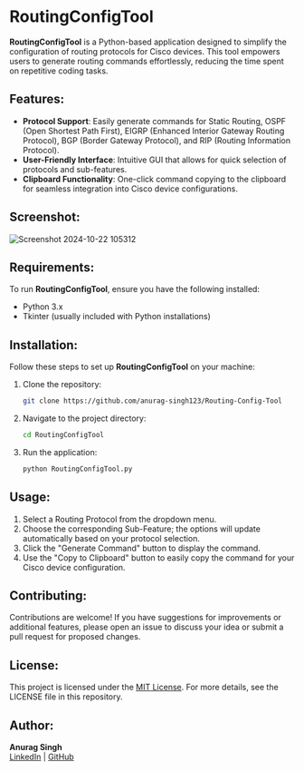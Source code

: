 # RoutingConfigTool

**RoutingConfigTool** is a Python-based application designed to simplify the configuration of routing protocols for Cisco devices. This tool empowers users to generate routing commands effortlessly, reducing the time spent on repetitive coding tasks. 

## Features: 
- **Protocol Support**: Easily generate commands for Static Routing, OSPF (Open Shortest Path First), EIGRP (Enhanced Interior Gateway Routing Protocol), BGP (Border Gateway Protocol), and RIP (Routing Information Protocol). 
- **User-Friendly Interface**: Intuitive GUI that allows for quick selection of protocols and sub-features. 
- **Clipboard Functionality**: One-click command copying to the clipboard for seamless integration into Cisco device configurations.

## Screenshot:
![Screenshot 2024-10-22 105312](https://github.com/user-attachments/assets/ae8b0ecf-4415-4499-8e9a-cd615402f52e)

## Requirements: 
To run **RoutingConfigTool**, ensure you have the following installed: 
- Python 3.x 
- Tkinter (usually included with Python installations) 

## Installation: 
Follow these steps to set up **RoutingConfigTool** on your machine: 
1. Clone the repository: 
   ```bash 
   git clone https://github.com/anurag-singh123/Routing-Config-Tool
   ``` 
2. Navigate to the project directory: 
   ```bash 
   cd RoutingConfigTool 
   ``` 
3. Run the application: 
   ```bash 
   python RoutingConfigTool.py 
   ``` 

## Usage: 
1. Select a Routing Protocol from the dropdown menu. 
2. Choose the corresponding Sub-Feature; the options will update automatically based on your protocol selection. 
3. Click the "Generate Command" button to display the command. 
4. Use the "Copy to Clipboard" button to easily copy the command for your Cisco device configuration. 

## Contributing: 
Contributions are welcome! If you have suggestions for improvements or additional features, please open an issue to discuss your idea or submit a pull request for proposed changes. 

## License: 
This project is licensed under the [MIT License](LICENSE). For more details, see the LICENSE file in this repository. 

## Author: 
**Anurag Singh**  
[LinkedIn](https://www.linkedin.com/in/anurag-singh-aa59a31b3/) | [GitHub](https://github.com/anurag-singh123)
